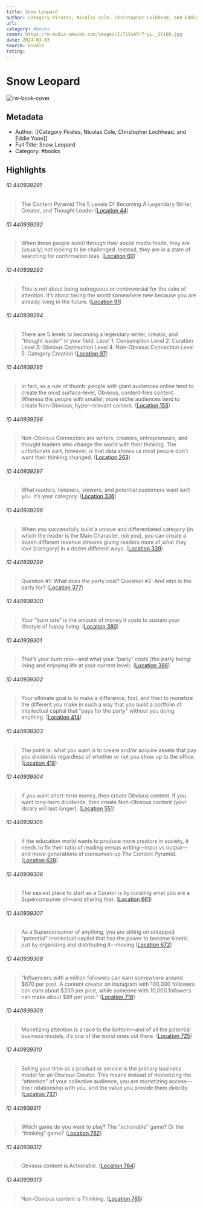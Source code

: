 ```yaml
---
title: Snow Leopard
author: Category Pirates, Nicolas Cole, Christopher Lochhead, and Eddie Yoon
url: 
category: #books
cover: https://m.media-amazon.com/images/I/71VsAFr7-yL._SY160.jpg
date: 2024-03-03
source: kindle
rating:
---
```

# Snow Leopard

![rw-book-cover](https://m.media-amazon.com/images/I/71VsAFr7-yL._SY160.jpg)

## Metadata
- Author: [[Category Pirates, Nicolas Cole, Christopher Lochhead, and Eddie Yoon]]
- Full Title: Snow Leopard
- Category: #books

## Highlights
###### ID 440939291
> The Content Pyramid The 5 Levels Of Becoming A Legendary Writer, Creator, and Thought Leader ([Location 44](https://readwise.io/to_kindle?action=open&asin=B0B7Z7RT86&location=44))
    
###### ID 440939292
> When these people scroll through their social media feeds, they are (usually) not looking to be challenged. Instead, they are in a state of searching for confirmation bias. ([Location 60](https://readwise.io/to_kindle?action=open&asin=B0B7Z7RT86&location=60))
    
###### ID 440939293
> This is not about being outrageous or controversial for the sake of attention. It’s about taking the world somewhere new because you are already living in the future. ([Location 91](https://readwise.io/to_kindle?action=open&asin=B0B7Z7RT86&location=91))
    
###### ID 440939294
> There are 5 levels to becoming a legendary writer, creator, and “thought leader” in your field. Level 1: Consumption Level 2: Curation Level 3: Obvious Connection Level 4: Non-Obvious Connection Level 5: Category Creation ([Location 97](https://readwise.io/to_kindle?action=open&asin=B0B7Z7RT86&location=97))
    
###### ID 440939295
> In fact, as a rule of thumb: people with giant audiences online tend to create the most surface-level, Obvious, content-free content. Whereas the people with smaller, more niche audiences tend to create Non-Obvious, hyper-relevant content. ([Location 153](https://readwise.io/to_kindle?action=open&asin=B0B7Z7RT86&location=153))
    
###### ID 440939296
> Non-Obvious Connectors are writers, creators, entrepreneurs, and thought leaders who change the world with their thinking. The unfortunate part, however, is that data shows us most people don’t want their thinking changed. ([Location 263](https://readwise.io/to_kindle?action=open&asin=B0B7Z7RT86&location=263))
    
###### ID 440939297
> What readers, listeners, viewers, and potential customers want isn’t you. It’s your category. ([Location 336](https://readwise.io/to_kindle?action=open&asin=B0B7Z7RT86&location=336))
    
###### ID 440939298
> When you successfully build a unique and differentiated category (in which the reader is the Main Character, not you), you can create a dozen different revenue streams giving readers more of what they love [category] in a dozen different ways. ([Location 339](https://readwise.io/to_kindle?action=open&asin=B0B7Z7RT86&location=339))
    
###### ID 440939299
> Question #1: What does the party cost? Question #2: And who is the party for? ([Location 377](https://readwise.io/to_kindle?action=open&asin=B0B7Z7RT86&location=377))
    
###### ID 440939300
> Your “burn rate” is the amount of money it costs to sustain your lifestyle of happy living. ([Location 380](https://readwise.io/to_kindle?action=open&asin=B0B7Z7RT86&location=380))
    
###### ID 440939301
> That’s your burn rate—and what your “party” costs (the party being: living and enjoying life at your current level). ([Location 386](https://readwise.io/to_kindle?action=open&asin=B0B7Z7RT86&location=386))
    
###### ID 440939302
> Your ultimate goal is to make a difference, first, and then to monetize the different you make in such a way that you build a portfolio of intellectual capital that “pays for the party” without you doing anything. ([Location 414](https://readwise.io/to_kindle?action=open&asin=B0B7Z7RT86&location=414))
    
###### ID 440939303
> The point is: what you want is to create and/or acquire assets that pay you dividends regardless of whether or not you show up to the office. ([Location 418](https://readwise.io/to_kindle?action=open&asin=B0B7Z7RT86&location=418))
    
###### ID 440939304
> If you want short-term money, then create Obvious content. If you want long-term dividends, then create Non-Obvious content (your library will last longer). ([Location 551](https://readwise.io/to_kindle?action=open&asin=B0B7Z7RT86&location=551))
    
###### ID 440939305
> If the education world wants to produce more creators in society, it needs to fix their ratio of reading versus writing—input vs output—and move generations of consumers up The Content Pyramid. ([Location 628](https://readwise.io/to_kindle?action=open&asin=B0B7Z7RT86&location=628))
    
###### ID 440939306
> The easiest place to start as a Curator is by curating what you are a Superconsumer of—and sharing that. ([Location 661](https://readwise.io/to_kindle?action=open&asin=B0B7Z7RT86&location=661))
    
###### ID 440939307
> As a Superconsumer of anything, you are sitting on untapped “potential” intellectual capital that has the power to become kinetic just by organizing and distributing it—moving ([Location 672](https://readwise.io/to_kindle?action=open&asin=B0B7Z7RT86&location=672))
    
###### ID 440939308
> “Influencers with a million followers can earn somewhere around $670 per post. A content creator on Instagram with 100,000 followers can earn about $200 per post, while someone with 10,000 followers can make about $88 per post.” ([Location 718](https://readwise.io/to_kindle?action=open&asin=B0B7Z7RT86&location=718))
    
###### ID 440939309
> Monetizing attention is a race to the bottom—and of all the potential business models, it’s one of the worst ones out there. ([Location 725](https://readwise.io/to_kindle?action=open&asin=B0B7Z7RT86&location=725))
    
###### ID 440939310
> Selling your time as a product or service is the primary business model for an Obvious Creator. This means instead of monetizing the “attention” of your collective audience, you are monetizing access—their relationship with you, and the value you provide them directly. ([Location 737](https://readwise.io/to_kindle?action=open&asin=B0B7Z7RT86&location=737))
    
###### ID 440939311
> Which game do you want to play? The “actionable” game? Or the “thinking” game? ([Location 762](https://readwise.io/to_kindle?action=open&asin=B0B7Z7RT86&location=762))
    
###### ID 440939312
> Obvious content is Actionable. ([Location 764](https://readwise.io/to_kindle?action=open&asin=B0B7Z7RT86&location=764))
    
###### ID 440939313
> Non-Obvious content is Thinking. ([Location 765](https://readwise.io/to_kindle?action=open&asin=B0B7Z7RT86&location=765))
    
